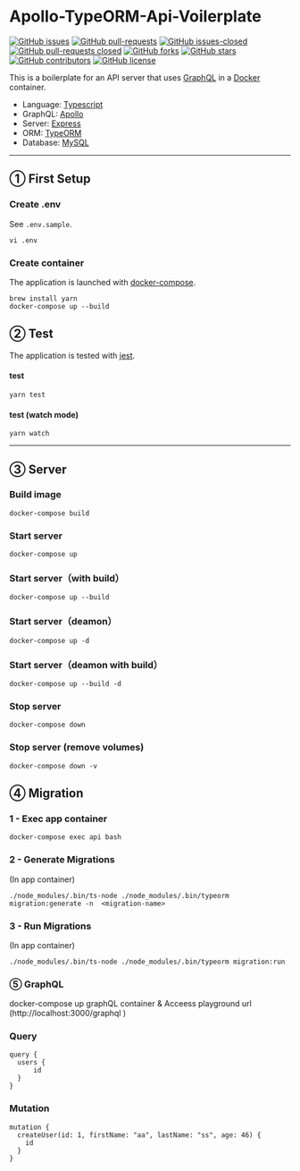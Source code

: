 # Apollo-TypeORM-Api-Voilerplate

[![GitHub issues](https://img.shields.io/github/issues/gitackt/graphql-api-voilerplate?color=%236971ce)](https://github.com/gitackt/graphql-api-voilerplate/issues)
[![GitHub pull-requests](https://img.shields.io/github/issues-pr/gitackt/graphql-api-voilerplate?color=%236971ce)](https://github.com/gitackt/graphql-api-voilerplate/issues)
[![GitHub issues-closed](https://img.shields.io/github/issues-closed/gitackt/graphql-api-voilerplate?color=%23ce6990)](https://github.com/gitackt/graphql-api-voilerplate/issues)
[![GitHub pull-requests closed](https://img.shields.io/github/issues-pr-closed/gitackt/graphql-api-voilerplate?color=%23ce6990)](https://github.com/gitackt/graphql-api-voilerplate/issues)
[![GitHub forks](https://img.shields.io/github/forks/gitackt/graphql-api-voilerplate?color=%2369cebf)](https://github.com/gitackt/graphql-api-voilerplate/network)
[![GitHub stars](https://img.shields.io/github/stars/gitackt/graphql-api-voilerplate?color=%2369cebf)](https://github.com/gitackt/graphql-api-voilerplate/stargazers)
[![GitHub contributors](https://img.shields.io/github/contributors/gitackt/graphql-api-voilerplate?color=%2369cebf)](https://github.com/gitackt/graphql-api-voilerplate/stargazers)
[![GitHub license](https://img.shields.io/github/license/gitackt/graphql-api-voilerplate?color=%23ccb868)](https://github.com/gitackt/graphql-api-voilerplate/blob/master/LICENSE)

This is a boilerplate for an API server that uses [GraphQL](https://graphql.org/ 'GraphQL') in a [Docker](https://www.docker.com/ 'Docker') container.

- Language: [Typescript](https://www.typescriptlang.org/ 'Typescript')
- GraphQL: [Apollo](https://www.apollographql.com/ 'Apollo')
- Server: [Express](https://expressjs.com/ja/ 'Express')
- ORM: [TypeORM](https://typeorm.io/#/ 'TypeORM')
- Database: [MySQL](https://www.mysql.com/jp/ 'MySQL')

---

## ① First Setup

### Create .env

See `.env.sample`.

```shell
vi .env
```

### Create container

The application is launched with [docker-compose](https://docs.docker.com/compose/ 'docker-compose').

```shell
brew install yarn
docker-compose up --build
```

## ② Test

The application is tested with [jest](https://jestjs.io/docs/ja/getting-started 'jest').

#### test

```shell
yarn test
```

#### test (watch mode)

```shell
yarn watch
```

---

## ③ Server

### Build image

```shell
docker-compose build
```

### Start server

```shell
docker-compose up
```

### Start server（with build）

```shell
docker-compose up --build
```

### Start server（deamon）

```shell
docker-compose up -d
```

### Start server（deamon with build）

```shell
docker-compose up --build -d
```

### Stop server

```shell
docker-compose down
```

### Stop server (remove volumes)

```shell
docker-compose down -v
```

## ④ Migration

### 1 - Exec app container

```shell
docker-compose exec api bash
```

### 2 - Generate Migrations

(In app container)

```shell
./node_modules/.bin/ts-node ./node_modules/.bin/typeorm migration:generate -n  <migration-name>
```

### 3 - Run Migrations

(In app container)

```shell
./node_modules/.bin/ts-node ./node_modules/.bin/typeorm migration:run
```

### ⑤ GraphQL

docker-compose up graphQL container & Acceess playground url (http://localhost:3000/graphql )

### Query

```
query {
  users {
      id
  }
}
```

### Mutation

```
mutation {
  createUser(id: 1, firstName: "aa", lastName: "ss", age: 46) {
    id
  }
}
```
